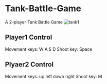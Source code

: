 # Tank-Battle-Game
A 2-player Tank Battle Game
![tank1](https://user-images.githubusercontent.com/64865786/170779814-1f5c64f3-1cee-436d-95e2-8aa37577c961.png)

## Player1 Control
Movement keys: W A S D Shoot key: Space

## Plyaer2 Control
Movement keys: up left down right Shoot key: M
